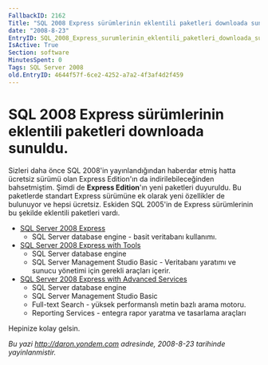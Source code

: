 ```yaml
---
FallbackID: 2162
Title: "SQL 2008 Express sürümlerinin eklentili paketleri downloada sunuldu."
date: "2008-8-23"
EntryID: SQL_2008_Express_surumlerinin_eklentili_paketleri_downloada_sunuldu
IsActive: True
Section: software
MinutesSpent: 0
Tags: SQL Server 2008
old.EntryID: 4644f57f-6ce2-4252-a7a2-4f3af4d2f459
---
```

# SQL 2008 Express sürümlerinin eklentili paketleri downloada sunuldu.
Sizleri daha önce SQL 2008'in yayınlandığından haberdar etmiş hatta
ücretsiz sürümü olan Express Edition'ın da indirilebileceğinden
bahsetmiştim. Şimdi de **Express Edition**'ın yeni paketleri duyuruldu.
Bu paketlerde standart Express sürümüne ek olarak yeni özellikler de
bulunuyor ve hepsi ücretsiz. Eskiden SQL 2005'in de Express sürümlerinin
bu şekilde eklentili paketleri vardı.

-   [SQL Server 2008 Express](http://go.microsoft.com/?linkid=9314315)
    -   SQL Server database engine - basit veritabanı kullanımı.
-   [SQL Server 2008 Express with
    Tools](http://go.microsoft.com/?linkid=9394725)
    -   SQL Server database engine
    -   SQL Server Management Studio Basic - Veritabanı yaratımı ve
        sunucu yönetimi için gerekli araçları içerir.
-   [SQL Server 2008 Express with Advanced
    Services](http://go.microsoft.com/?linkid=9394724)
    -   SQL Server database engine
    -   SQL Server Management Studio Basic
    -   Full-text Search - yüksek performanslı metin bazlı arama motoru.
    -   Reporting Services - entegra rapor yaratma ve tasarlama araçları

Hepinize kolay gelsin.



*Bu yazi http://daron.yondem.com adresinde, 2008-8-23 tarihinde yayinlanmistir.*
